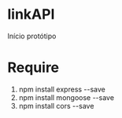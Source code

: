 # linkAPI
Início protótipo

# Require
1. npm install express --save
2. npm install mongoose --save
3. npm install cors --save